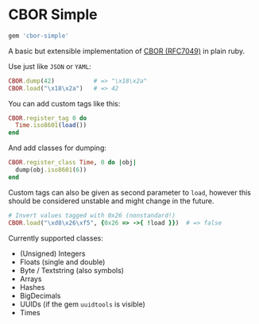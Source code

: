# CBOR Simple

```ruby
gem 'cbor-simple'
```

A basic but extensible implementation of [CBOR (RFC7049)](http://tools.ietf.org/html/rfc7049) in plain ruby.

Use just like `JSON` or `YAML`:

```ruby
CBOR.dump(42)           # => "\x18\x2a"
CBOR.load("\x18\x2a")   # => 42
```

You can add custom tags like this:

```ruby
CBOR.register_tag 0 do
  Time.iso8601(load())
end
```

And add classes for dumping:

```ruby
CBOR.register_class Time, 0 do |obj|
  dump(obj.iso8601(6))
end
```

Custom tags can also be given as second parameter to `load`, however this should be considered unstable and might change in the future.

```ruby
# Invert values tagged with 0x26 (nonstandard!)
CBOR.load("\xd8\x26\xf5", {0x26 => ->{ !load }})  # => false
```

Currently supported classes:

- (Unsigned) Integers
- Floats (single and double)
- Byte / Textstring (also symbols)
- Arrays
- Hashes
- BigDecimals
- UUIDs (if the gem `uuidtools` is visible)
- Times
